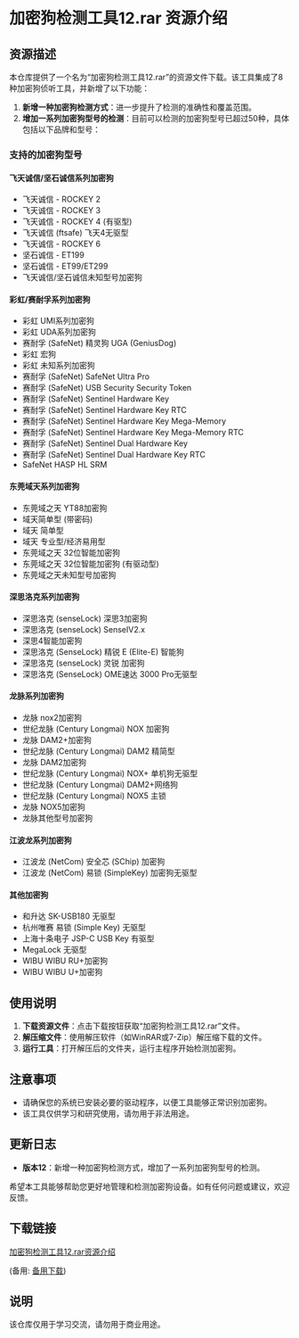 # 加密狗检测工具12.rar 资源介绍

## 资源描述

本仓库提供了一个名为“加密狗检测工具12.rar”的资源文件下载。该工具集成了8种加密狗侦听工具，并新增了以下功能：

1. **新增一种加密狗检测方式**：进一步提升了检测的准确性和覆盖范围。
2. **增加一系列加密狗型号的检测**：目前可以检测的加密狗型号已超过50种，具体包括以下品牌和型号：

### 支持的加密狗型号

#### 飞天诚信/坚石诚信系列加密狗
- 飞天诚信 - ROCKEY 2
- 飞天诚信 - ROCKEY 3
- 飞天诚信 - ROCKEY 4 (有驱型)
- 飞天诚信 (ftsafe) 飞天4无驱型
- 飞天诚信 - ROCKEY 6
- 坚石诚信 - ET199
- 坚石诚信 - ET99/ET299
- 飞天诚信/坚石诚信未知型号加密狗

#### 彩虹/赛耐孚系列加密狗
- 彩虹 UMI系列加密狗
- 彩虹 UDA系列加密狗
- 赛耐孚 (SafeNet) 精灵狗 UGA (GeniusDog)
- 彩虹 宏狗
- 彩虹 未知系列加密狗
- 赛耐孚 (SafeNet) SafeNet Ultra Pro
- 赛耐孚 (SafeNet) USB Security Security Token
- 赛耐孚 (SafeNet) Sentinel Hardware Key
- 赛耐孚 (SafeNet) Sentinel Hardware Key RTC
- 赛耐孚 (SafeNet) Sentinel Hardware Key Mega-Memory
- 赛耐孚 (SafeNet) Sentinel Hardware Key Mega-Memory RTC
- 赛耐孚 (SafeNet) Sentinel Dual Hardware Key
- 赛耐孚 (SafeNet) Sentinel Dual Hardware Key RTC
- SafeNet HASP HL SRM

#### 东莞域天系列加密狗
- 东莞域之天 YT88加密狗
- 域天简单型 (带密码)
- 域天 简单型
- 域天 专业型/经济易用型
- 东莞域之天 32位智能加密狗
- 东莞域之天 32位智能加密狗 (有驱动型)
- 东莞域之天未知型号加密狗

#### 深思洛克系列加密狗
- 深思洛克 (senseLock) 深思3加密狗
- 深思洛克 (senseLock) SenseIV2.x
- 深思4智能加密狗
- 深思洛克 (SenseLock) 精锐 E (Elite-E) 智能狗
- 深思洛克 (senseLock) 灵锐 加密狗
- 深思洛克 (SenseLock) OME速达 3000 Pro无驱型

#### 龙脉系列加密狗
- 龙脉 nox2加密狗
- 世纪龙脉 (Century Longmai) NOX 加密狗
- 龙脉 DAM2+加密狗
- 世纪龙脉 (Century Longmai) DAM2 精简型
- 龙脉 DAM2加密狗
- 世纪龙脉 (Century Longmai) NOX+ 单机狗无驱型
- 世纪龙脉 (Century Longmai) DAM2+网络狗
- 世纪龙脉 (Century Longmai) NOX5 主锁
- 龙脉 NOX5加密狗
- 龙脉其他型号加密狗

#### 江波龙系列加密狗
- 江波龙 (NetCom) 安全芯 (SChip) 加密狗
- 江波龙 (NetCom) 易锁 (SimpleKey) 加密狗无驱型

#### 其他加密狗
- 和升达 SK-USB180 无驱型
- 杭州唯赛 易锁 (Simple Key) 无驱型
- 上海十条电子 JSP-C USB Key 有驱型
- MegaLock 无驱型
- WIBU WIBU RU+加密狗
- WIBU WIBU U+加密狗

## 使用说明

1. **下载资源文件**：点击下载按钮获取“加密狗检测工具12.rar”文件。
2. **解压缩文件**：使用解压软件（如WinRAR或7-Zip）解压缩下载的文件。
3. **运行工具**：打开解压后的文件夹，运行主程序开始检测加密狗。

## 注意事项

- 请确保您的系统已安装必要的驱动程序，以便工具能够正常识别加密狗。
- 该工具仅供学习和研究使用，请勿用于非法用途。

## 更新日志

- **版本12**：新增一种加密狗检测方式，增加了一系列加密狗型号的检测。

希望本工具能够帮助您更好地管理和检测加密狗设备。如有任何问题或建议，欢迎反馈。

## 下载链接
[加密狗检测工具12.rar资源介绍](https://pan.quark.cn/s/ad7392ddfe0e) 

(备用: [备用下载](https://pan.baidu.com/s/1QBs1e0-n58mCdre2_lOd8g?pwd=1234))

## 说明

该仓库仅用于学习交流，请勿用于商业用途。
